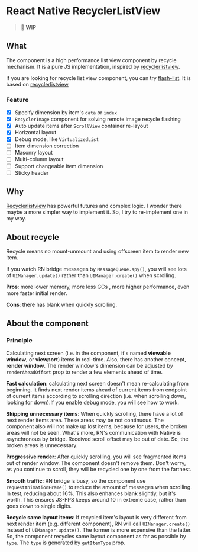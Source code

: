 # React Native RecyclerListView

> 🚧 **WIP**

## What

The component is a high performance list view component by recycle mechanism. It is a pure JS implementation, inspired by [recyclerlistview](https://github.com/Flipkart/recyclerlistview).

If you are looking for recycle list view component, you can try [flash-list](https://github.com/Shopify/flash-list). It is based on [recyclerlistview](https://github.com/Flipkart/recyclerlistview)

### Feature

- [x] Specify dimension by item's `data` or `index`
- [x] `RecyclerImage` component for solving remote image recycle flashing
- [x] Auto update items after `ScrollView` container re-layout
- [x] Horizontal layout
- [x] Debug mode, like `VirtualizedList`
- [ ] Item dimension correction
- [ ] Masonry layout
- [ ] Multi-column layout
- [ ] Support changeable item dimension
- [ ] Sticky header

## Why

[Recyclerlistview](https://github.com/Flipkart/recyclerlistview) has powerful futures and complex logic. I wonder there maybe a more simpler way to implement it. So, I try to re-implement one in my way.

## About recycle

Recycle means no mount-unmount and using offscreen item to render new item.

If you watch RN bridge messages by `MessageQueue.spy()`, you will see lots of `UIManager.update()` rather than `UIManager.create()` when scrolling.

**Pros**: more lower memory, more less GCs , more higher performance, even more faster initial render.

**Cons**: there has blank when quickly scrolling.

## About the component

### Principle

Calculating next screen (i.e. in the component, it's named **viewable window**, or **viewport**) items in real-time. Also, there has another concept, **render window**. The render window's dimension can be adjusted by `renderAheadOffset` prop to render a few elements ahead of time.

**Fast calculation**: calculating next screen doesn't mean re-calculating from beginning. It finds next render items ahead of current items from endpoint of current items according to scrolling direction (i.e. when scrolling down, looking for down).If you enable debug mode, you will see how to work.

**Skipping unnecessary items**: When quickly scrolling, there have a lot of next render items area. These areas may be not continuous. The component also will not make up lost items, because for users, the broken areas will not be seen. What's more, RN's communication with Native is asynchronous by bridge. Received scroll offset may be out of date. So, the broken areas is unnecessary.

**Progressive render**: After quickly scrolling, you will see fragmented items out of render window. The component doesn't remove them. Don't worry, as you continue to scroll, they will be recycled one by one from the farthest.

**Smooth traffic**: RN bridge is busy, so the component use `requestAnimationFrame()` to reduce the amount of messages when scrolling. In test, reducing about 16%. This also enhances blank slightly, but it's worth. This ensures JS-FPS keeps around 10 in extreme case, rather than goes down to single digits.

**Recycle same layout items**: If recycled item's layout is very different from next render item (e.g. different component), RN will call `UIManager.create()` instead of `UIManager.update()`. The former is more expensive than the latter. So, the component recycles same layout component as far as possible by `type`. The `type` is generated by `getItemType` prop.
